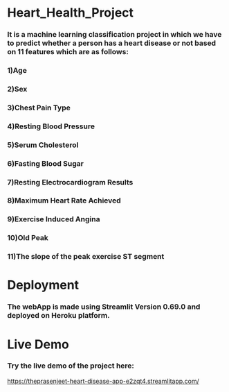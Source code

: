 # Heart_Health_Project

### It is a machine learning classification project in which we have to predict whether a person has a heart disease or not based on 11 features which are as follows:
### 1)Age
### 2)Sex
### 3)Chest Pain Type
### 4)Resting Blood Pressure
### 5)Serum Cholesterol
### 6)Fasting Blood Sugar
### 7)Resting Electrocardiogram Results
### 8)Maximum Heart Rate Achieved
### 9)Exercise Induced Angina
### 10)Old Peak
### 11)The slope of the peak exercise ST segment
# Deployment
### The webApp is made using Streamlit Version 0.69.0 and deployed on Heroku platform.

# Live Demo
### Try the live demo of the project here:

https://theprasenjeet-heart-disease-app-e2zqt4.streamlitapp.com/
